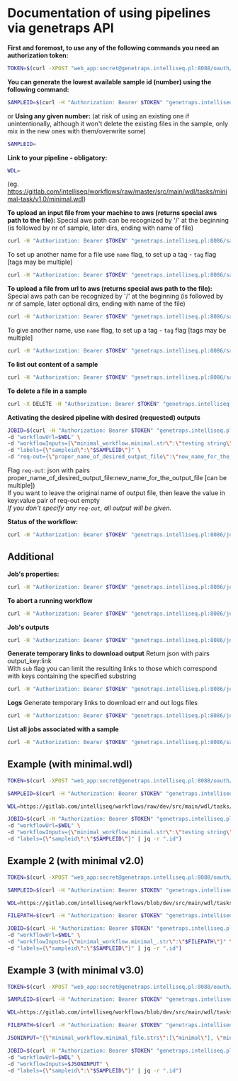 ﻿
# Documentation of using pipelines via genetraps API

**First and foremost, to use any of the following commands you need an authorization token:**
```bash
TOKEN=$(curl -XPOST "web_app:secret@genetraps.intelliseq.pl:8088/oauth/token" -d grant_type=password -d client_id=web_app -d username=$STAGING_USERNAME -d password=$STAGING_PASSWORD | jq -r ".access_token")
```

**You can generate the lowest available sample id (number) using the following command:**
```bash
SAMPLEID=$(curl -H "Authorization: Bearer $TOKEN" "genetraps.intelliseq.pl:8086/sample/create" | jq -r ".response")
```
or
**Using any given number:**
(at risk of using an existing one if unintentionally, although it won't delete the existing files in the sample, only mix in the new ones with them/overwrite some)
```bash
SAMPLEID=
```

**Link to your pipeline - obligatory:**
```bash
WDL=
```
(eg. https://gitlab.com/intelliseq/workflows/raw/master/src/main/wdl/tasks/minimal-task/v1.0/minimal.wdl)

**To upload an input file from your machine to aws (returns special aws path to the file):**
Special aws path can be recognized by '/' at the beginning (is followed by nr of sample, later dirs, ending with name of file)
```bash
curl -H "Authorization: Bearer $TOKEN" "genetraps.intelliseq.pl:8086/sample/$SAMPLEID/file/upload" -F file=@path_to_file
```
To set up another name for a file use `name` flag, to set up a tag - `tag` flag [tags may be multiple]
```bash
curl -H "Authorization: Bearer $TOKEN" "genetraps.intelliseq.pl:8086/sample/$SAMPLEID/file/upload" -F file=@path_to_file -F name=dir/new_filename -F tag=newtag -F tag=anothertag 
```

**To upload a file from url to aws (returns special aws path to the file):**
Special aws path can be recognized by '/' at the beginning (is followed by nr of sample, later optional dirs, ending with name of the file)
```bash
curl -H "Authorization: Bearer $TOKEN" "genetraps.intelliseq.pl:8086/sample/$SAMPLEID/url/upload" -d url='your_url'
```
To give another name, use `name` flag, to set up a tag - `tag` flag [tags may be multiple]  
```bash
curl -H "Authorization: Bearer $TOKEN" "genetraps.intelliseq.pl:8086/sample/$SAMPLEID/url/upload" -d url='your_url' -d name=dir/new_filename -F tag=newtag -F tag=anothertag 
```

**To list out content of a sample**
```bash
curl -H "Authorization: Bearer $TOKEN" "genetraps.intelliseq.pl:8086/sample/$SAMPLEID/ls"
```

**To delete a file in a sample**
```bash
curl -X DELETE -H "Authorization: Bearer $TOKEN" "genetraps.intelliseq.pl:8086/sample/$SAMPLEID/file/delete?path=aws_file_path"
```

**Activating the desired pipeline with desired (requested) outputs**
```bash
JOBID=$(curl -H "Authorization: Bearer $TOKEN" "genetraps.intelliseq.pl:8086/wdl" -H "accept: application/json" \
-d "workflowUrl=$WDL" \
-d "workflowInputs={\"minimal_workflow.minimal.str\":\"testing string\"}" \
-d "labels={\"sampleid\":\"$SAMPLEID\"}" \
-d "req-out={\"proper_name_of_desired_output_file\":\"new_name_for_the_output_file\"}" | jq -r ".id")
```
Flag `req-out`: json with pairs proper_name_of_desired_output_file:new_name_for_the_output_file [can be multiple])  
If you want to leave the original name of output file, then leave the value in key:value pair of req-out empty  
*If you don't specify any `req-out`, all output will be given.*

**Status of the workflow:**
```bash
curl -H "Authorization: Bearer $TOKEN" "genetraps.intelliseq.pl:8086/job/$JOBID/status" | jq -r ".status"
```


## Additional

**Job's properties:**
```bash
curl -H "Authorization: Bearer $TOKEN" "genetraps.intelliseq.pl:8086/job/$JOBID/status"
```

**To abort a running workflow**
```bash
curl -H "Authorization: Bearer $TOKEN" "genetraps.intelliseq.pl:8086/job/$JOBID/abort"
```

**Job's outputs**
```bash
curl -H "Authorization: Bearer $TOKEN" "genetraps.intelliseq.pl:8086/job/$JOBID/output"
```

**Generate temporary links to download output**
Return json with pairs output_key:link  
With `sub` flag you can limit the resulting links to those which correspond with keys containing the specified substring
```bash
curl -H "Authorization: Bearer $TOKEN" "genetraps.intelliseq.pl:8086/job/$JOBID/output/download/links?sub="
```

**Logs**
Generate temporary links to download err and out logs files  
```bash
curl -H "Authorization: Bearer $TOKEN" "genetraps.intelliseq.pl:8086/job/$JOBID/logs/download/links"
```

**List all jobs associated with a sample**
```bash
curl -H "Authorization: Bearer $TOKEN" "genetraps.intelliseq.pl:8086/sample/$SAMPLEID/jobs"
```


## Example (with minimal.wdl)

```bash
TOKEN=$(curl -XPOST "web_app:secret@genetraps.intelliseq.pl:8088/oauth/token" -d grant_type=password -d client_id=web_app -d username=$STAGING_USERNAME -d password=$STAGING_PASSWORD | jq -r ".access_token")
```

```bash
SAMPLEID=$(curl -H "Authorization: Bearer $TOKEN" "genetraps.intelliseq.pl:8086/sample/create" | jq -r ".response")
```

```bash
WDL=https://gitlab.com/intelliseq/workflows/raw/dev/src/main/wdl/tasks/minimal-task/v1.0/minimal.wdl
```

```bash
JOBID=$(curl -H "Authorization: Bearer $TOKEN" "genetraps.intelliseq.pl:8086/wdl" -H "accept: application/json" \
-d "workflowUrl=$WDL" \
-d "workflowInputs={\"minimal_workflow.minimal.str\":\"testing string\"}" \
-d "labels={\"sampleid\":\"$SAMPLEID\"}" | jq -r ".id")
```

## Example 2 (with minimal v2.0)

```bash
TOKEN=$(curl -XPOST "web_app:secret@genetraps.intelliseq.pl:8088/oauth/token" -d grant_type=password -d client_id=web_app -d username=$STAGING_USERNAME -d password=$STAGING_PASSWORD | jq -r ".access_token")
```

```bash
SAMPLEID=$(curl -H "Authorization: Bearer $TOKEN" "genetraps.intelliseq.pl:8086/sample/create" | jq -r ".response")
```

```bash
WDL=https://gitlab.com/intelliseq/workflows/blob/dev/src/main/wdl/tasks/minimal-task/v2.0/minimal.wdl
```

```bash
FILEPATH=$(curl -H "Authorization: Bearer $TOKEN" "genetraps.intelliseq.pl:8086/sample/$SAMPLEID/file/upload" -F file=@minimal.txt | jq -r ".id")
```

```bash
JOBID=$(curl -H "Authorization: Bearer $TOKEN" "genetraps.intelliseq.pl:8086/wdl" -H "accept: application/json" \
-d "workflowUrl=$WDL" \
-d "workflowInputs={\"minimal_workflow.minimal_.str\":\"$FILEPATH\"}" \
-d "labels={\"sampleid\":\"$SAMPLEID\"}" | jq -r ".id")
```

## Example 3 (with minimal v3.0)

```bash
TOKEN=$(curl -XPOST "web_app:secret@genetraps.intelliseq.pl:8088/oauth/token" -d grant_type=password -d client_id=web_app -d username=$STAGING_USERNAME -d password=$STAGING_PASSWORD | jq -r ".access_token")
```

```bash
SAMPLEID=$(curl -H "Authorization: Bearer $TOKEN" "genetraps.intelliseq.pl:8086/sample/create" | jq -r ".response")
```

```bash
WDL=https://gitlab.com/intelliseq/workflows/blob/dev/src/main/wdl/tasks/minimal-task/v3.0/minimal.wdl
```

```bash
FILEPATH=$(curl -H "Authorization: Bearer $TOKEN" "genetraps.intelliseq.pl:8086/sample/$SAMPLEID/file/upload" -F file=@minimal.txt | jq -r ".id")
```

```bash
JSONINPUT="{\"minimal_workflow.minimal_file.strs\":[\"minimal\"], \"minimal_workflow.minimal_file.files\":[\"$FILEPATH\"]}"
```

```bash
JOBID=$(curl -H "Authorization: Bearer $TOKEN" "genetraps.intelliseq.pl:8086/wdl" -H "accept: application/json" \
-d "workflowUrl=$WDL" \
-d "workflowInputs=$JSONINPUT" \
-d "labels={\"sampleid\":\"$SAMPLEID\"}" | jq -r ".id")
```
